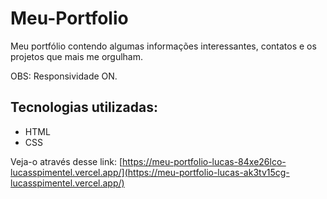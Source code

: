 # Meu-Portfolio
  Meu portfólio contendo algumas informações interessantes, contatos e os projetos que mais me orgulham.
  
  OBS: Responsividade ON.

## Tecnologias utilizadas:
- HTML
- CSS

Veja-o através desse link:
[https://meu-portfolio-lucas-84xe26lco-lucasspimentel.vercel.app/](https://meu-portfolio-lucas-ak3tv15cg-lucasspimentel.vercel.app/)
